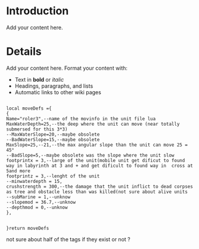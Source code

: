# Introduction #

Add your content here.


# Details #

Add your content here.  Format your content with:
  * Text in **bold** or _italic_
  * Headings, paragraphs, and lists
  * Automatic links to other wiki pages
```

local moveDefs ={
{
Name="roler3",--name of the movinfo in the unit file lua
MaxWaterDepth=25,--the deep where the unit can move (near totally submersed for this 3*3)
--MaxWaterSlope=20,--maybe obsolete
--BadWaterSlope=15,--maybe obsolete
MaxSlope=25,--21,--the max angular slope than the unit can move 25 = 45°
--BadSlope=5,--maybe obsolete was the slope where the unit slow
footprintx = 3,--large of the unit(mobile unit get dificut to found way in labyrinth at 3 and + and get dificult to found way in  cross at 5and more
footprintz = 3,--lenght of the unit
--minwaterdepth = 15,
crushstrength = 300,--the damage that the unit inflict to dead corpses as tree and obstacle less than was killed(not sure about alive units
--subMarine = 1,--unknow
--slopemod = 36.7,--unknow
--depthmod = 0,--unknow
},


}return moveDefs

```
not sure about half of the tags if they exist or not ?